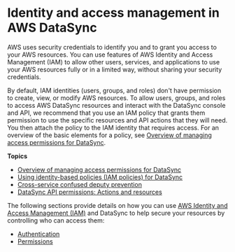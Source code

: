 # Identity and access management in AWS DataSync<a name="iam"></a>

AWS uses security credentials to identify you and to grant you access to your AWS resources\. You can use features of AWS Identity and Access Management \(IAM\) to allow other users, services, and applications to use your AWS resources fully or in a limited way, without sharing your security credentials\.

By default, IAM identities \(users, groups, and roles\) don't have permission to create, view, or modify AWS resources\. To allow users, groups, and roles to access AWS DataSync resources and interact with the DataSync console and API, we recommend that you use an IAM policy that grants them permission to use the specific resources and API actions that they will need\. You then attach the policy to the IAM identity that requires access\. For an overview of the basic elements for a policy, see [Overview of managing access permissions for DataSync](managing-access-overview.md)\.

**Topics**
+ [Overview of managing access permissions for DataSync](managing-access-overview.md)
+ [Using identity\-based policies \(IAM policies\) for DataSync](using-identity-based-policies.md)
+ [Cross\-service confused deputy prevention](cross-service-confused-deputy-prevention.md)
+ [DataSync API permissions: Actions and resources](datasync-api-permissions-ref.md)

The following sections provide details on how you can use [AWS Identity and Access Management \(IAM\)](https://docs.aws.amazon.com/IAM/latest/UserGuide/introduction.html) and DataSync to help secure your resources by controlling who can access them: 
+ [Authentication](managing-access-overview.md#authentication)
+ [Permissions](managing-access-overview.md#access-control) 